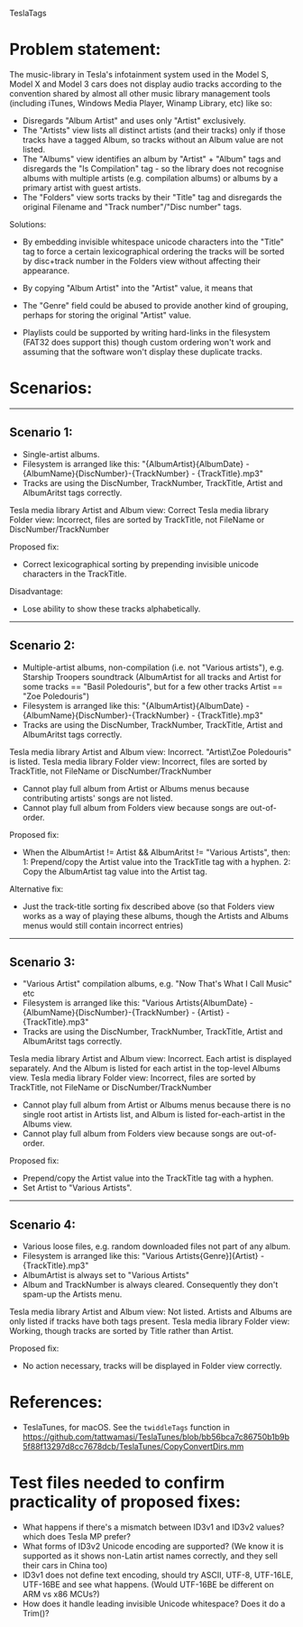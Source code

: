 ﻿TeslaTags

Problem statement:
==================

The music-library in Tesla's infotainment system used in the Model S, Model X and Model 3 cars does not display audio tracks according to the convention shared by almost all other music library management tools (including iTunes, Windows Media Player, Winamp Library, etc) like so:

* Disregards "Album Artist" and uses only "Artist" exclusively.
* The "Artists" view lists all distinct artists (and their tracks) only if those tracks have a tagged Album, so tracks without an Album value are not listed.
* The "Albums" view identifies an album by "Artist" + "Album" tags and disregards the "Is Compilation" tag - so the library does not recognise albums with multiple artists (e.g. compilation albums) or albums by a primary artist with guest artists.
* The "Folders" view sorts tracks by their "Title" tag and disregards the original Filename and "Track number"/"Disc number" tags.

Solutions:

* By embedding invisible whitespace unicode characters into the "Title" tag to force a certain lexicographical ordering the tracks will be sorted by disc+track number in the Folders view without affecting their appearance.
* By copying "Album Artist" into the "Artist" value, it means that 
* The "Genre" field could be abused to provide another kind of grouping, perhaps for storing the original "Artist" value.

* Playlists could be supported by writing hard-links in the filesystem (FAT32 does support this) though custom ordering won't work and assuming that the software won't display these duplicate tracks.

Scenarios:
==========

-----------
Scenario 1:
-----------
* Single-artist albums.
* Filesystem is arranged like this: "{AlbumArtist}\{AlbumDate} - {AlbumName}\{DiscNumber}-{TrackNumber} - {TrackTitle}.mp3"
* Tracks are using the DiscNumber, TrackNumber, TrackTitle, Artist and AlbumAritst tags correctly.

Tesla media library Artist and Album view: Correct
Tesla media library Folder view: Incorrect, files are sorted by TrackTitle, not FileName or DiscNumber/TrackNumber

Proposed fix:
* Correct lexicographical sorting by prepending invisible unicode characters in the TrackTitle.

Disadvantage:
* Lose ability to show these tracks alphabetically.

-----------
Scenario 2:
-----------
* Multiple-artist albums, non-compilation (i.e. not "Various artists"), e.g. Starship Troopers soundtrack (AlbumArtist for all tracks and Artist for some tracks == "Basil Poledouris", but for a few other tracks Artist == "Zoe Poledouris")
* Filesystem is arranged like this: "{AlbumArtist}\{AlbumDate} - {AlbumName}\{DiscNumber}-{TrackNumber} - {TrackTitle}.mp3"
* Tracks are using the DiscNumber, TrackNumber, TrackTitle, Artist and AlbumAritst tags correctly.

Tesla media library Artist and Album view: Incorrect. "Artist\Zoe Poledouris" is listed.
Tesla media library Folder view: Incorrect, files are sorted by TrackTitle, not FileName or DiscNumber/TrackNumber
* Cannot play full album from Artist or Albums menus because contributing artists' songs are not listed.
* Cannot play full album from Folders view because songs are out-of-order.

Proposed fix:
* When the AlbumArtist != Artist && AlbumAritst != "Various Artists", then:
	1: Prepend/copy the Artist value into the TrackTitle tag with a hyphen.
	2: Copy the AlbumArtist tag value into the Artist tag.

Alternative fix:
* Just the track-title sorting fix described above (so that Folders view works as a way of playing these albums, though the Artists and Albums menus would still contain incorrect entries)

-----------
Scenario 3:
-----------
* "Various Artist" compilation albums, e.g. "Now That's What I Call Music" etc
* Filesystem is arranged like this: "Various Artists\{AlbumDate} - {AlbumName}\{DiscNumber}-{TrackNumber} - {Artist} - {TrackTitle}.mp3"
* Tracks are using the DiscNumber, TrackNumber, TrackTitle, Artist and AlbumAritst tags correctly.

Tesla media library Artist and Album view: Incorrect. Each artist is displayed separately. And the Album is listed for each artist in the top-level Albums view.
Tesla media library Folder view: Incorrect, files are sorted by TrackTitle, not FileName or DiscNumber/TrackNumber
* Cannot play full album from Artist or Albums menus because there is no single root artist in Artists list, and Album is listed for-each-artist in the Albums view.
* Cannot play full album from Folders view because songs are out-of-order.

Proposed fix:
* Prepend/copy the Artist value into the TrackTitle tag with a hyphen.
* Set Artist to "Various Artists".

-----------
Scenario 4:
-----------
* Various loose files, e.g. random downloaded files not part of any album.
* Filesystem is arranged like this: "Various Artists\{Genre}]\{Artist} - {TrackTitle}.mp3"
* AlbumArtist is always set to "Various Artists"
* Album and TrackNumber is always cleared. Consequently they don't spam-up the Artists menu.

Tesla media library Artist and Album view: Not listed. Artists and Albums are only listed if tracks have both tags present.
Tesla media library Folder view: Working, though tracks are sorted by Title rather than Artist.

Proposed fix:
* No action necessary, tracks will be displayed in Folder view correctly.

References:
===========

* TeslaTunes, for macOS.
	See the `twiddleTags` function in https://github.com/tattwamasi/TeslaTunes/blob/bb56bca7c86750b1b9b5f88f13297d8cc7678dcb/TeslaTunes/CopyConvertDirs.mm

Test files needed to confirm practicality of proposed fixes:
============================================================

* What happens if there's a mismatch between ID3v1 and ID3v2 values? which does Tesla MP prefer?
* What forms of ID3v2 Unicode encoding are supported? (We know it is supported as it shows non-Latin artist names correctly, and they sell their cars in China too)
* ID3v1 does not define text encoding, should try ASCII, UTF-8, UTF-16LE, UTF-16BE and see what happens. (Would UTF-16BE be different on ARM vs x86 MCUs?)
* How does it handle leading invisible Unicode whitespace? Does it do a Trim()?

